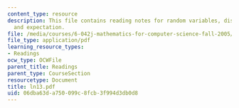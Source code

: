 ```yaml
---
content_type: resource
description: This file contains reading notes for random variables, distributions
  and expectation.
file: /media/courses/6-042j-mathematics-for-computer-science-fall-2005/06dba63da750099c8fcb3f994d3db0d8_ln13.pdf
file_type: application/pdf
learning_resource_types:
- Readings
ocw_type: OCWFile
parent_title: Readings
parent_type: CourseSection
resourcetype: Document
title: ln13.pdf
uid: 06dba63d-a750-099c-8fcb-3f994d3db0d8
---
```

